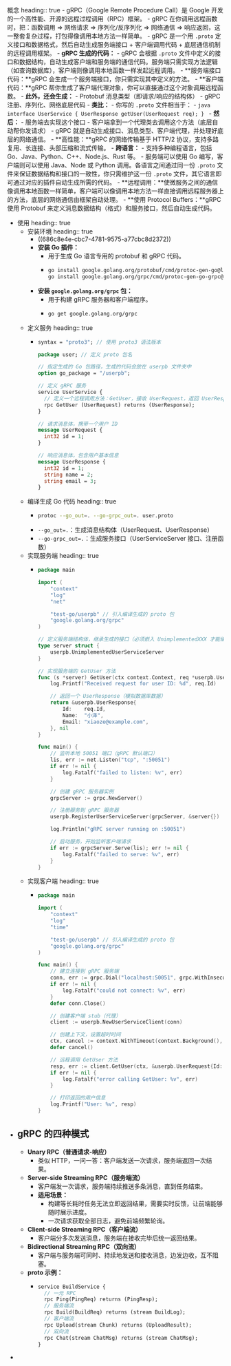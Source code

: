 概念
heading:: true
	- gRPC（Google Remote Procedure Call）是 Google 开发的一个高性能、开源的远程过程调用（RPC）框架。
	- gRPC 在你调用远程函数时，把：函数调用 => 网络请求 => 序列化/反序列化 => 网络通信 => 响应返回，这一整套复杂过程，打包得像调用本地方法一样简单。
	- gRPC 是一个用 `.proto` 定义接口和数据格式，然后自动生成服务端接口 + 客户端调用代码 + 底层通信机制的远程调用框架。
	- **gRPC 生成的代码：**
		- gRPC 会根据 `.proto` 文件中定义的接口和数据结构，自动生成客户端和服务端的通信代码。服务端只需实现方法逻辑（如查询数据库），客户端则像调用本地函数一样发起远程调用。
		- **服务端接口代码：**gRPC 会生成一个服务端接口，你只需实现其中定义的方法。
		- **客户端代码：**gRPC 帮你生成了客户端代理对象，你可以直接通过这个对象调用远程函数。
		- **此外，还会生成：**
			- Protobuf 消息类型（即请求/响应的结构体）
			- gRPC 注册、序列化、网络底层代码
	- **类比：**
		- 你写的 `.proto` 文件相当于：
			- ```java
			  interface UserService {
			      UserResponse getUser(UserRequest req);
			  }
			  ```
		- **然后：**
			- 服务端去实现这个接口
			- 客户端拿到一个代理类去调用这个方法（底层自动帮你发请求）
		- gRPC 就是自动生成接口、消息类型、客户端代理，并处理好底层的网络通信。
	- **高性能：**gRPC 的网络传输基于 HTTP/2 协议，支持多路复用、长连接、头部压缩和流式传输。
	- **跨语言：**
		- 支持多种编程语言，包括 Go、Java、Python、C++、Node.js、Rust 等。
		- 服务端可以使用 Go 编写，客户端则可以使用 Java、Node 或 Python 调用。各语言之间通过同一份 `.proto` 文件来保证数据结构和接口的一致性，你只需维护这一份 `.proto` 文件，其它语言即可通过对应的插件自动生成所需的代码。
	- **远程调用：**使微服务之间的通信像调用本地函数一样简单，客户端可以像调用本地方法一样直接调用远程服务器上的方法，底层的网络通信由框架自动处理。
	- **使用 Protocol Buffers：**gRPC 使用 Protobuf 来定义消息数据结构（格式）和服务接口，然后自动生成代码。
- 使用
  heading:: true
	- 安装环境
	  heading:: true
		- ((686c8e4e-cbc7-4781-9575-a77cbc8d2372))
		- **安装 Go 插件：**
			- 用于生成 Go 语言专用的 protobuf 和 gRPC 代码。
			- ```bash
			  go install google.golang.org/protobuf/cmd/protoc-gen-go@latest
			  go install google.golang.org/grpc/cmd/protoc-gen-go-grpc@latest
			  ```
		- **安装 `google.golang.org/grpc` 包：**
			- 用于构建 gRPC 服务器和客户端程序。
			- ```bash
			  go get google.golang.org/grpc
			  ```
	- 定义服务
	  heading:: true
		- ```proto
		  syntax = "proto3"; // 使用 proto3 语法版本
		  
		  package user; // 定义 proto 包名
		  
		  // 指定生成的 Go 包路径，生成的代码会放在 userpb 文件夹中
		  option go_package = "/userpb"; 
		  
		  // 定义 gRPC 服务
		  service UserService {
		    // 定义一个远程调用方法：GetUser，接收 UserRequest，返回 UserResponse
		    rpc GetUser (UserRequest) returns (UserResponse);
		  }
		  
		  // 请求消息体，携带一个用户 ID
		  message UserRequest {
		    int32 id = 1;
		  }
		  
		  // 响应消息体，包含用户基本信息
		  message UserResponse {
		    int32 id = 1;
		    string name = 2;
		    string email = 3;
		  }
		  ```
	- 编译生成 Go 代码
	  heading:: true
		- ```bash
		  protoc --go_out=. --go-grpc_out=. user.proto
		  ```
		- `--go_out=.`：生成消息结构体（UserRequest、UserResponse）
		- `--go-grpc_out=.`：生成服务接口（UserServiceServer 接口、注册函数）
	- 实现服务端
	  heading:: true
		- ```go
		  package main
		  
		  import (
		      "context"
		      "log"
		      "net"
		  
		      "test-go/userpb" // 引入编译生成的 proto 包
		      "google.golang.org/grpc"
		  )
		  
		  // 定义服务端结构体，继承生成的接口（必须嵌入 UnimplementedXXX 才能编译）
		  type server struct {
		      userpb.UnimplementedUserServiceServer
		  }
		  
		  // 实现服务端的 GetUser 方法
		  func (s *server) GetUser(ctx context.Context, req *userpb.UserRequest) (*userpb.UserResponse, error) {
		      log.Printf("Received request for user ID: %d", req.Id)
		  
		      // 返回一个 UserResponse（模拟数据库数据）
		      return &userpb.UserResponse{
		          Id:    req.Id,
		          Name:  "小泽",
		          Email: "xiaoze@example.com",
		      }, nil
		  }
		  
		  func main() {
		      // 监听本地 50051 端口（gRPC 默认端口）
		      lis, err := net.Listen("tcp", ":50051")
		      if err != nil {
		          log.Fatalf("failed to listen: %v", err)
		      }
		  
		      // 创建 gRPC 服务器实例
		      grpcServer := grpc.NewServer()
		  
		      // 注册服务到 gRPC 服务器
		      userpb.RegisterUserServiceServer(grpcServer, &server{})
		  
		      log.Println("gRPC server running on :50051")
		  
		      // 启动服务，开始监听客户端请求
		      if err := grpcServer.Serve(lis); err != nil {
		          log.Fatalf("failed to serve: %v", err)
		      }
		  }
		  ```
	- 实现客户端
	  heading:: true
		- ```go
		  package main
		  
		  import (
		      "context"
		      "log"
		      "time"
		  
		      "test-go/userpb" // 引入编译生成的 proto 包
		      "google.golang.org/grpc"
		  )
		  
		  func main() {
		      // 建立连接到 gRPC 服务端
		      conn, err := grpc.Dial("localhost:50051", grpc.WithInsecure()) // ⚠️ 生产环境应使用 TLS
		      if err != nil {
		          log.Fatalf("could not connect: %v", err)
		      }
		      defer conn.Close()
		  
		      // 创建客户端 stub（代理）
		      client := userpb.NewUserServiceClient(conn)
		  
		      // 创建上下文，设置超时时间
		      ctx, cancel := context.WithTimeout(context.Background(), time.Second)
		      defer cancel()
		  
		      // 远程调用 GetUser 方法
		      resp, err := client.GetUser(ctx, &userpb.UserRequest{Id: 1})
		      if err != nil {
		          log.Fatalf("error calling GetUser: %v", err)
		      }
		  
		      // 打印返回的用户信息
		      log.Printf("User: %v", resp)
		  }
		  ```
- ## gRPC 的四种模式
	- **Unary RPC（普通请求-响应）**
		- 类似 HTTP，一问一答：客户端发送一次请求，服务端返回一次结果。
	- **Server-side Streaming RPC（服务端流）**
		- 客户端发一次请求，服务端持续推送多条消息，直到任务结束。
		- **适用场景：**
			- 构建等长耗时任务无法立即返回结果，需要实时反馈，让前端能够随时展示进度。
			- 一次请求获取全部日志，避免前端频繁轮询。
	- **Client-side Streaming RPC（客户端流）**
		- 客户端分多次发送消息，服务端在接收完毕后统一返回结果。
	- **Bidirectional Streaming RPC（双向流）**
		- 客户端与服务端可同时、持续地发送和接收消息，边发边收，互不阻塞。
	- **proto 示例：**
		- ```proto
		  service BuildService {
		    // 一元 RPC
		    rpc Ping(PingReq) returns (PingResp);
		    // 服务端流
		    rpc Build(BuildReq) returns (stream BuildLog);
		    // 客户端流
		    rpc Upload(stream Chunk) returns (UploadResult);
		    // 双向流
		    rpc Chat(stream ChatMsg) returns (stream ChatMsg);
		  }
		  ```
-